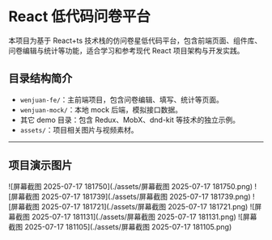 # React 低代码问卷平台

本项目为基于 React+ts 技术栈的仿问卷星低代码平台，包含前端页面、组件库、问卷编辑与统计等功能，适合学习和参考现代 React 项目架构与开发实践。

## 目录结构简介

- `wenjuan-fe/`：主前端项目，包含问卷编辑、填写、统计等页面。
- `wenjuan-mock/`：本地 mock 后端，模拟接口数据。
- 其它 demo 目录：包含 Redux、MobX、dnd-kit 等技术的独立示例。
- `assets/`：项目相关图片与视频素材。

---

## 项目演示图片

![屏幕截图 2025-07-17 181750](./assets/屏幕截图 2025-07-17 181750.png)
![屏幕截图 2025-07-17 181739](./assets/屏幕截图 2025-07-17 181739.png)
![屏幕截图 2025-07-17 181721](./assets/屏幕截图 2025-07-17 181721.png)
![屏幕截图 2025-07-17 181131](./assets/屏幕截图 2025-07-17 181131.png)
![屏幕截图 2025-07-17 181105](./assets/屏幕截图 2025-07-17 181105.png)
